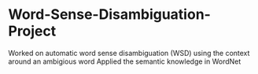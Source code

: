 # Word-Sense-Disambiguation-Project
Worked on automatic word sense disambiguation (WSD) using the context around an ambigious word Applied the semantic knowledge in WordNet
